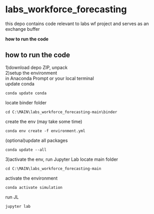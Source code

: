 # labs_workforce_forecasting

this depo contains code relevant to labs wf project and serves as an exchange buffer        

<b>how to run the code</b> 
## how to run the code
              
1)download depo ZIP, unpack        
2)setup the environment              
in Anaconda Prompt or your local terminal       
update conda
```
conda update conda
```
locate binder folder 
```        
cd C:\MAIN\labs_workforce_forecasting-main\binder   
```         
create the env (may take some time)
```
conda env create -f environment.yml         
```     
(optional)update all packages
```
conda update --all    
```    
3)activate the env, run Jupyter Lab
locate main folder 
```        
cd C:\MAIN\labs_workforce_forecasting-main
```  
activate the environment
```        
conda activate simulation
```  
run JL
```        
jupyter lab
```
